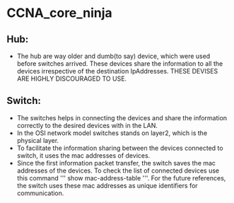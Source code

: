 # CCNA_core_ninja

## Hub:
* The hub are way older and dumb(to say) device, which were used before switches arrived. These devices share the information to all the devices irrespective of the destination IpAddresses. THESE DEVISES ARE HIGHLY DISCOURAGED TO USE.

## Switch:
* The switches helps in connecting the devices and share the information correctly to the desired devices with in the LAN.
* In the OSI network model switches stands on layer2, which is the physical layer.
* To facilitate the information sharing between the devices connected to switch, it uses the mac addresses of devices.
* Since the first information packet transfer, the switch saves the mac addresses of the devices. To check the list of connected devices use this command ''' show mac-address-table '''. For the future references, the switch uses these mac addresses as unique identifiers for communication.


